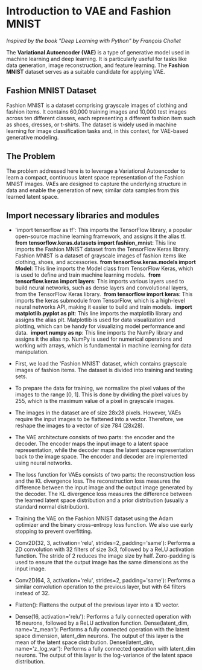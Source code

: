 

# Introduction to VAE and Fashion MNIST

*Inspired by the book "Deep Learning with Python" by François Chollet*

The **Variational Autoencoder (VAE)** is a type of generative model used in machine learning and deep learning. It is particularly useful for tasks like data generation, image reconstruction, and feature learning. The **Fashion MNIST** dataset serves as a suitable candidate for applying VAE.

## Fashion MNIST Dataset

Fashion MNIST is a dataset comprising grayscale images of clothing and fashion items. It contains 60,000 training images and 10,000 test images across ten different classes, each representing a different fashion item such as shoes, dresses, or t-shirts. The dataset is widely used in machine learning for image classification tasks and, in this context, for VAE-based generative modeling.

## The Problem

The problem addressed here is to leverage a Variational Autoencoder to learn a compact, continuous latent space representation of the Fashion MNIST images. VAEs are designed to capture the underlying structure in data and enable the generation of new, similar data samples from this learned latent space.

## Import necessary libraries and modules

- 'import tensorflow as tf': This imports the TensorFlow library, a popular open-source machine learning framework, and assigns it the alias tf.
​
**from tensorflow.keras.datasets import fashion_mnist**: This line imports the Fashion MNIST dataset from the TensorFlow Keras library. Fashion MNIST is a dataset of grayscale images of fashion items like clothing, shoes, and accessories.
​
**from tensorflow.keras.models import Model**: This line imports the Model class from TensorFlow Keras, which is used to define and train machine learning models.
​
**from tensorflow.keras import layers**: This imports various layers used to build neural networks, such as dense layers and convolutional layers, from the TensorFlow Keras library.
​
**from tensorflow import keras**: This imports the keras submodule from TensorFlow, which is a high-level neural networks API, making it easier to build and train models.
​
**import matplotlib.pyplot as plt**: This line imports the matplotlib library and assigns the alias plt. Matplotlib is used for data visualization and plotting, which can be handy for visualizing model performance and data.
​
**import numpy as np**: This line imports the NumPy library and assigns it the alias np. NumPy is used for numerical operations and working with arrays, which is fundamental in machine learning for data manipulation.



- First, we load the 'Fashion MNIST' dataset, which contains grayscale images of fashion items. The dataset is divided into training and testing sets.
- To prepare the data for training, we normalize the pixel values of the images to the range [0, 1]. This is done by dividing the pixel values by 255, which is the maximum value of a pixel in grayscale images.
- The images in the dataset are of size 28x28 pixels. However, VAEs require the input images to be flattened into a vector. Therefore, we reshape the images to a vector of size 784 (28x28).
- The VAE architecture consists of two parts: the encoder and the decoder. The encoder maps the input image to a latent space representation, while the decoder maps the latent space representation back to the image space. The encoder and decoder are implemented using neural networks.
- The loss function for VAEs consists of two parts: the reconstruction loss and the KL divergence loss. The reconstruction loss measures the difference between the input image and the output image generated by the decoder. The KL divergence loss measures the difference between the learned latent space distribution and a prior distribution (usually a standard normal distribution).
- Training the VAE on the Fashion MNIST dataset using the Adam optimizer and the binary cross-entropy loss function. We also use early stopping to prevent overfitting.

- Conv2D(32, 3, activation='relu', strides=2, padding='same'): Performs a 2D convolution with 32 filters of size 3x3, followed by a ReLU activation function. The stride of 2 reduces the image size by half. Zero-padding is used to ensure that the output image has the same dimensions as the input image.
- Conv2D(64, 3, activation='relu', strides=2, padding='same'): Performs a similar convolution operation to the previous layer, but with 64 filters instead of 32.
- Flatten(): Flattens the output of the previous layer into a 1D vector.
 - Dense(16, activation='relu'): Performs a fully connected operation with 16 neurons, followed by a ReLU activation function.
Dense(latent_dim, name='z_mean'): Performs a fully connected operation with the latent space dimension, latent_dim neurons. The output of this layer is the mean of the latent space distribution.
Dense(latent_dim, name='z_log_var'): Performs a fully connected operation with latent_dim neurons. The output of this layer is the log-variance of the latent space distribution.



